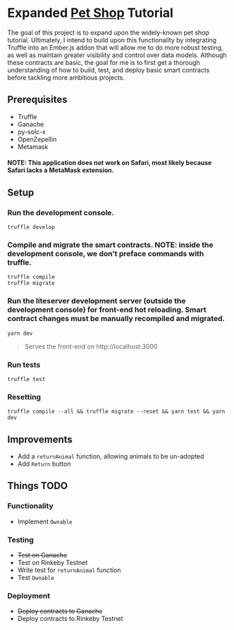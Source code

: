 # Expanded [Pet Shop](https://www.trufflesuite.com/boxes/pet-shop) Tutorial

The goal of this project is to expand upon the widely-known pet shop tutorial.  Ultimately, I intend to build upon this functionality by integrating Truffle into an Ember.js addon that will allow me to do more robust testing, as well as maintain greater visibility and control over data models.  Although these contracts are basic, the goal for me is to first get a thorough understanding of how to build, test, and deploy basic smart contracts before tackling more ambitious projects.

## Prerequisites

- Truffle
- Ganache
- py-solc-x
- OpenZepellin
- Metamask

#### NOTE: This application does not work on Safari, most likely because Safari lacks a MetaMask extension.

## Setup

### Run the development console.

    truffle develop

### Compile and migrate the smart contracts. NOTE: inside the development console, we don't preface commands with truffle.

    truffle compile
    truffle migrate

### Run the liteserver development server (outside the development console) for front-end hot reloading. Smart contract changes must be manually recompiled and migrated.

    yarn dev

> Serves the front-end on http://localhost:3000

### Run tests

    truffle test

### Resetting

    truffle compile --all && truffle migrate --reset && yarn test && yarn dev

## Improvements

- Add a `returnAnimal` function, allowing animals to be un-adopted
- Add `Return` button
## Things TODO

### Functionality

- Implement `Ownable`
### Testing

- ~~Test on Ganache~~
- Test on Rinkeby Testnet
- Write test for `returnAnimal` function
- Test `Ownable`

### Deployment

- ~~Deploy contracts to Ganache~~
- Deploy contracts to Rinkeby Testnet
